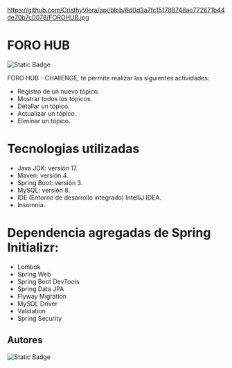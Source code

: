 https://github.com/CristhyViera/api/blob/6d0d3a7fc151788748ac772671b44de70b7c0078/FOROHUB.jpg
# FORO HUB

![Static Badge](https://img.shields.io/badge/FORO_HUB_CHLLENGE-BLUE)

FORO HUB - CHAllENGE, te permite realizar las siguientes actividades: 
* Registro de un nuevo tópico.
* Mostrar todos los tópicos.
* Detallar un tópico.
* Actualizar un tópico.
* Eliminar un tópico.

# Tecnologias utilizadas

* Java JDK: versión 17.
* Maven: versión 4.
* Spring Boot: versión 3.
* MySQL: versión 8.
* IDE (Entorno de desarrollo integrado) IntelliJ IDEA.
* Insomnia.

# Dependencia agregadas de Spring Initializr:

* Lombok
* Spring Web
* Spring Boot DevTools
* Spring Data JPA
* Flyway Migration
* MySQL Driver
* Validation
* Spring Security

## Autores

![Static Badge](https://img.shields.io/badge/CRISTHY_VIERA-8A2BE2)

